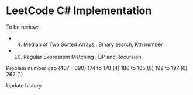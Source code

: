 LeetCode C# Implementation
=====================================

To be review:
- 004. Median of Two Sorted Arrays : Binary search, Kth number
- 010. Regular Expression Matching : DP and Recursion


Problem number gap (407 - 390)
174 to 178 (4)
180 to 185 (6) 
192 to 197 (6)
262        (1)

Update history

